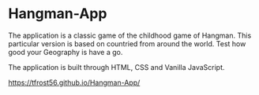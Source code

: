 # Hangman-App

The application is a classic game of the childhood game of Hangman. This particular version is based on countried from around the world. Test how good your Geography is have a go. 

The application is built through HTML, CSS and Vanilla JavaScript. 

https://tfrost56.github.io/Hangman-App/
